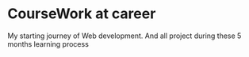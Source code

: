 # CourseWork at career
 My starting journey of Web development. And all project during these 5 months learning process
